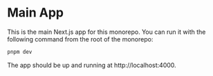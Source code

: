 # Main App

This is the main Next.js app for this monorepo. You can run it with the following command from the root of the monorepo:

```bash
pnpm dev
```

The app should be up and running at http://localhost:4000.
